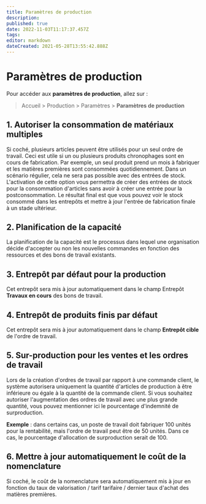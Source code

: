```yaml
---
title: Paramètres de production
description: 
published: true
date: 2022-11-03T11:17:37.457Z
tags: 
editor: markdown
dateCreated: 2021-05-28T13:55:42.888Z
---
```


# Paramètres de production

Pour accéder aux **paramètres de production**, allez sur : 

> Accueil > Production > Paramètres > **Paramètres de production**

## 1. Autoriser la consommation de matériaux multiples

Si coché, plusieurs articles peuvent être utilisés pour un seul ordre de travail. Ceci est utile si un ou plusieurs produits chronophages sont en cours de fabrication. Par exemple, un seul produit prend un mois à fabriquer et les matières premières sont consommées quotidiennement. Dans un scénario régulier, cela ne sera pas possible avec des entrées de stock. L'activation de cette option vous permettra de créer des entrées de stock pour la consommation d'articles sans avoir à créer une entrée pour la postconsommation. Le résultat final est que vous pouvez voir le stock consommé dans les entrepôts et mettre à jour l'entrée de fabrication finale à un stade ultérieur.

## 2. Planification de la capacité 

La planification de la capacité est le processus dans lequel une organisation décide d'accepter ou non les nouvelles commandes en fonction des ressources et des bons de travail existants.

## 3. Entrepôt par défaut pour la production

Cet entrepôt sera mis à jour automatiquement dans le champ Entrepôt **Travaux en cours** des bons de travail.

## 4. Entrepôt de produits finis par défaut

Cet entrepôt sera mis à jour automatiquement dans le champ **Entrepôt cible** de l'ordre de travail.

## 5. Sur-production pour les ventes et les ordres de travail

Lors de la création d'ordres de travail par rapport à une commande client, le système autorisera uniquement la quantité d'articles de production à être inférieure ou égale à la quantité de la commande client. Si vous souhaitez autoriser l'augmentation des ordres de travail avec une plus grande quantité, vous pouvez mentionner ici le pourcentage d'indemnité de surproduction.

**Exemple** : dans certains cas, un poste de travail doit fabriquer 100 unités pour la rentabilité, mais l'ordre de travail peut être de 50 unités. Dans ce cas, le pourcentage d'allocation de surproduction serait de 100.

## 6. Mettre à jour automatiquement le coût de la nomenclature

Si coché, le coût de la nomenclature sera automatiquement mis à jour en fonction du taux de valorisation / tarif tarifaire / dernier taux d'achat des matières premières.